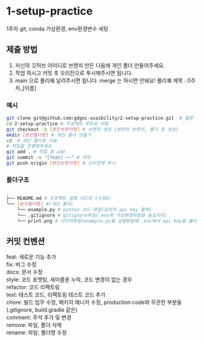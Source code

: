 # 1-setup-practice
1주차 git, conda 가상환경, env환경변수 세팅

## 제출 방법

1. 자신의 깃허브 아이디로 브랜치 만든 다음에 개인 폴더 만들어주세요.
2. 작업 하시고 커밋 후 오리진으로 푸시해주시면 됩니다.
3. main 으로 풀리퀘 날려주시면 됩니다. merge 는 하시면 안돼요! 풀리퀘 제목 : 0주차_[이름]

### 예시

```bash
git clone git@github.com:gdgoc-usaibility/2-setup-practice.git  # 클론
cd 2-setup-practice # 프로젝트 루트로 이동
git checkout -b [본인브랜치명] # 브랜치 생성 (본인의 브랜치, 폴더 등 생성)
mkdir [본인폴더명] # 개인 폴더 만들기
cd  # 개인 폴더로 이동
# 작업을 진행해주세요
git add . # 작업 후 add
git commit -m "[feat] ~~" # 커밋
git push origin [본인브랜치명] # 오리진에 푸시
```

### 폴더구조

```bash
.
├── README.md # 프로젝트 설명 리드미 (수정X)
└── [본인폴더명] #(개인 폴더)
    └── example.py # python 코드 파일(임의의 api key 출력)
    └── .gitignore # gitignore파일(.env와 가상환경파일을 숨김처리)
    └── print.png # 이미지파일(example.py를 실행했을때 .env에서 api key를 불러와서 출력, 가상환경이 실행중이어야 함)
```

## 커밋 컨벤션

feat: 새로운 기능 추가  
fix: 버그 수정  
docs: 문서 수정  
style: 코드 포맷팅, 세미콜론 누락, 코드 변경이 없는 경우  
refactor: 코드 리팩토링  
test: 테스트 코드, 리팩토링 테스트 코드 추가  
chore: 빌드 업무 수정, 패키지 매니저 수정, production code와 무관한 부분들 (.gitignore, build.gradle 같은)  
comment: 주석 추가 및 변경  
remove: 파일, 폴더 삭제  
rename: 파일, 폴더명 수정
